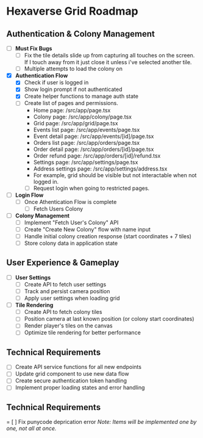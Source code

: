 # Hexaverse Grid Roadmap

## Authentication & Colony Management

- [ ] **Must Fix Bugs** 
  - [ ] Fix the tile details slide up from capturing all touches on the screen. If I touch away from it just close it unless i've selected another tile.
  - [ ] Multiple attempts to load the colony on 

- [x] **Authentication Flow**
  - [x] Check if user is logged in
  - [x] Show login prompt if not authenticated
  - [x] Create helper functions to manage auth state
  - [ ] Create list of pages and permissions.
    - Home page: /src/app/page.tsx
    - Colony page: /src/app/colony/page.tsx
    - Grid page: /src/app/grid/page.tsx
    - Events list page: /src/app/events/page.tsx
    - Event detail page: /src/app/events/[id]/page.tsx
    - Orders list page: /src/app/orders/page.tsx
    - Order detail page: /src/app/orders/[id]/page.tsx
    - Order refund page: /src/app/orders/[id]/refund.tsx
    - Settings page: /src/app/settings/page.tsx
    - Address settings page: /src/app/settings/address.tsx
    - For example, grid should be visible but not interactable when not logged in.
    - [ ] Request login when going to restricted pages.

- [ ] **Login Flow**
  - [ ] Once Athentication Flow is complete
    - [ ] Fetch Users Colony

- [ ] **Colony Management**
  - [ ] Implement "Fetch User's Colony" API
  - [ ] Create "Create New Colony" flow with name input
  - [ ] Handle initial colony creation response (start coordinates + 7 tiles)
  - [ ] Store colony data in application state

## User Experience & Gameplay

- [ ] **User Settings**
  - [ ] Create API to fetch user settings
  - [ ] Track and persist camera position
  - [ ] Apply user settings when loading grid

- [ ] **Tile Rendering**
  - [ ] Create API to fetch colony tiles
  - [ ] Position camera at last known position (or colony start coordinates)
  - [ ] Render player's tiles on the canvas
  - [ ] Optimize tile rendering for better performance

## Technical Requirements

- [ ] Create API service functions for all new endpoints
- [ ] Update grid component to use new data flow
- [ ] Create secure authentication token handling
- [ ] Implement proper loading states and error handling

## Technical Requirements
= [ ] Fix punycode deprication error
*Note: Items will be implemented one by one, not all at once.* 